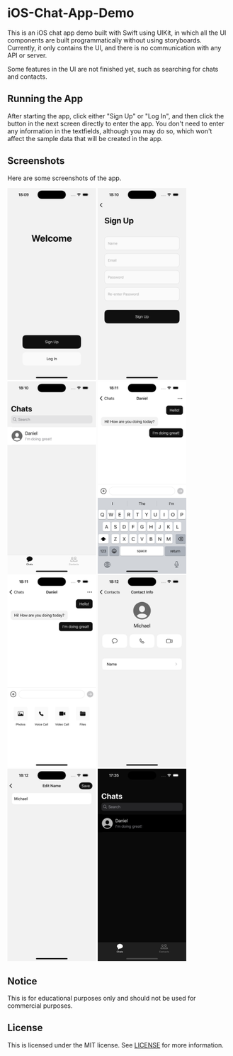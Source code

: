 # iOS-Chat-App-Demo

This is an iOS chat app demo built with Swift using UIKit, in which all the UI components are built programmatically without using storyboards. Currently, it only contains the UI, and there is no communication with any API or server.

Some features in the UI are not finished yet, such as searching for chats and contacts.

## Running the App

After starting the app, click either "Sign Up" or "Log In", and then click the button in the next screen directly to enter the app. You don't need to enter any information in the textfields, although you may do so, which won't affect the sample data that will be created in the app.

## Screenshots

Here are some screenshots of the app.

<p>
    <img src="screenshots/screenshot-1.png" width="200" />
    <img src="screenshots/screenshot-2.png" width="200" />
    <img src="screenshots/screenshot-3.png" width="200" />
    <img src="screenshots/screenshot-4.png" width="200" />
	<br>
	<img src="screenshots/screenshot-5.png" width="200" />
    <img src="screenshots/screenshot-6.png" width="200" />
    <img src="screenshots/screenshot-7.png" width="200" />
    <img src="screenshots/screenshot-8.png" width="200" />
</p>

## Notice

This is for educational purposes only and should not be used for commercial purposes.

## License

This is licensed under the MIT license. See [LICENSE](./LICENSE) for more information.
